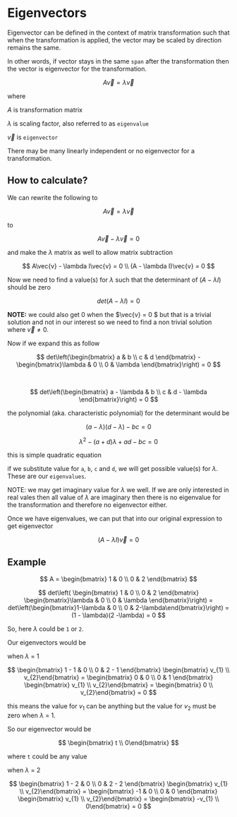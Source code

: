 # Eigenvectors

Eigenvector can be defined in the context of matrix transformation such that when the transformation is applied, the vector may be scaled by direction remains the same.

In other words, if vector stays in the same `span` after the transformation then the vector is eigenvector for the transformation.

$$
A\vec{v} = \lambda\vec{v}
$$

where

$A$ is transformation matrix

$\lambda$ is scaling factor, also referred to as `eigenvalue`

$\vec{v}$ is `eigenvector`

There may be many linearly independent or no eigenvector for a transformation.

## How to calculate?

We can rewrite the following to

$$
A\vec{v} = \lambda\vec{v}
$$

to

$$
A\vec{v} - \lambda\vec{v} = 0
$$

and make the $\lambda$ matrix as well to allow matrix subtraction

$$
A\vec{v} - \lambda I\vec{v} = 0 \\
(A - \lambda I)\vec{v} = 0
$$

Now we need to find a value(s) for $\lambda$ such that the determinant of $(A - \lambda I)$ should be zero

$$
det(A - \lambda I) = 0
$$

**NOTE:** we could also get 0 when the $\vec{v} = 0 $ but that is a trivial solution and not in our interest so we need to find a non trivial solution where $\vec{v} \not= 0$.

Now if we expand this as follow

$$
det\left(\begin{bmatrix} a & b \\
c & d \end{bmatrix} - \begin{bmatrix}\lambda & 0 \\
0 & \lambda \end{bmatrix}\right) = 0
$$

&nbsp;

$$
det\left(\begin{bmatrix} a - \lambda & b \\
c & d - \lambda \end{bmatrix}\right) = 0
$$

the polynomial (aka. characteristic polynomial) for the determinant would be

$$
(a - \lambda)(d - \lambda) - bc = 0
$$

$$
\lambda^2 - (a + d)\lambda + ad - bc = 0
$$

this is simple quadratic equation

if we substitute value for `a`, `b`, `c` and `d`, we will get possible value(s) for $\lambda$. These are our `eigenvalues`.

NOTE: we may get imaginary value for $\lambda$ we well. If we are only interested in real vales then all value of $\lambda$ are imaginary then there is no eigenvalue for the transformation and therefore no eigenvector either.

Once we have eigenvalues, we can put that into our original expression to get eigenvector

$$
(A - \lambda I)\vec{v} = 0
$$

## Example

$$
A = \begin{bmatrix} 1 & 0 \\
0 & 2 \end{bmatrix}
$$

$$
det\left( \begin{bmatrix} 1 & 0 \\
0 & 2 \end{bmatrix} \begin{bmatrix}\lambda & 0 \\
0 & \lambda \end{bmatrix}\right) = det\left(\begin{bmatrix}1-\lambda & 0 \\
0 & 2-\lambda\end{bmatrix}\right) = (1 - \lambda)(2 -\lambda) = 0
$$

So, here $\lambda$ could be `1` or `2`.

Our eigenvectors would be

when $\lambda$ = 1

$$
\begin{bmatrix} 1 - 1 & 0 \\
0 & 2 - 1 \end{bmatrix} \begin{bmatrix} v_{1} \\
v_{2}\end{bmatrix} = \begin{bmatrix} 0 & 0 \\
0 & 1 \end{bmatrix} \begin{bmatrix} v_{1} \\
v_{2}\end{bmatrix} = \begin{bmatrix} 0 \\
v_{2}\end{bmatrix} = 0
$$

this means the value for $v_{1}$ can be anything but the value for $v_{2}$ must be zero when $\lambda$ = 1.

So our eigenvector would be

$$
\begin{bmatrix} t \\
0\end{bmatrix}
$$

where `t` could be any value

when $\lambda$ = 2

$$
\begin{bmatrix} 1 - 2 & 0 \\
0 & 2 - 2 \end{bmatrix} \begin{bmatrix} v_{1} \\
v_{2}\end{bmatrix} = \begin{bmatrix} -1 & 0 \\
0 & 0 \end{bmatrix} \begin{bmatrix} v_{1} \\
v_{2}\end{bmatrix} = \begin{bmatrix} -v_{1} \\
0\end{bmatrix} = 0
$$